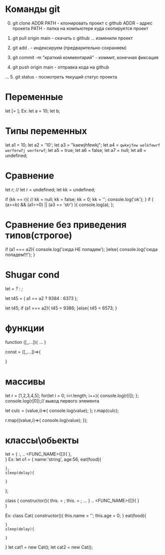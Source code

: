 # Команды git

0. git clone ADDR PATH - клонировать проект с github 
   ADDR - адрес прокета
   PATH - папка на компьютере куда скопируется проект

1. git pull origin main  - скачать с github
... изменили проект
2. git add . -  индексируем (предварительно сохраняем)
3. git commit -m "краткий комментарий"  - коммит, конечная фиксация
4. git push origin main - отправка кода на github

...
5. git status - посмотреть текущий статус проекта

# Переменные
let <NAME> [= <VALUE>];
Ex: 
let a = 10;
let b;
 
 # Типы переменных
 let a1 = 10;
let a2 = '10';
let a3 = "kaewjhfewkj";
let a4 = `qwkejfew
welkfewrf
werferwfj
werferwf`;
let a5 = true;
let a6 = false;
let a7 = null;
let a8 = undefined;

# Сравнение

let r; // let r = undefined;
let kk = undefined;

if (kk == r){ // kk = null; kk = false; kk = 0; kk = '';
    console.log('ok');
}
if ( (a>=b) && (a1==0) || (a3 == 'str') ){
    console.log(a);
};

# Сравнение без приведения типов(строгое)
if (a1 === a2){ 
    console.log('сюда НЕ попадем');
}else{
   console.log('сюда попадем!!!');
}

# Shugar cond
let <VAR> = <CONDITION> ? <VALUE-IF-TRUE> : <VALUE-IF-FALSE>;

let t45 = ( a1 == a2 ? 9384 :  6373 );

let t45;
if (a1 === a2){ 
    t45 = 9386;
}else{
    t45 = 6573;
}

# функции

function <NAME>([<ARG1>,<ARG2>,...]){
   ...
}

const <NAME> = ([<ARG1>,<ARG2>,...])=>{

}

# массивы
let r = [1,2,3,4,5];
for(let i = 0; i<r.length; i++){
    console.log(r[i]);
};
console.log(r[0]);// вывод первого элемента

let culc = (value,i)=>{
    console.log(value);
}; 
r.map(culc);

r.map((value,i)=>{
    console.log(value);
});

# классы\обьекты
let <OBJ> = {
    <NAME>:<VALUE>,
    ..
    <FUNC_NAME>([<ARG>]){
    },    
}
Ex:
let o1 = {
    name:'string',
    age:56,
    eat(food){
 
    },
    sleep(delay){
 
    }
 };

 class <CLASSNAME> {
   constructor(){
      this.<NAME1> = <VALUE1>;
      this.<NAME2> = <VALUE2>;
      ...
    }
    ..
    <FUNC_NAME>([<ARG>]){
    }    
}

Ex:
class Cat{
    constructor(){
        this.name = '';
        this.age = 0;
    }
    eat(food){

    }
    sleep(delay){

    }
}
let cat1 = new Cat();
let cat2 = new Cat();